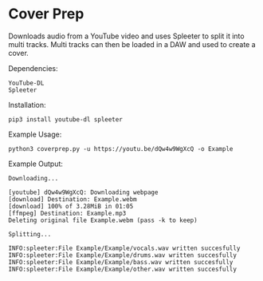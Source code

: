 # Cover Prep

Downloads audio from a YouTube video and uses Spleeter to split it into multi tracks.
Multi tracks can then be loaded in a DAW and used to create a cover.

Dependencies:
```
YouTube-DL
Spleeter
```

Installation:
```
pip3 install youtube-dl spleeter
```

Example Usage:
```
python3 coverprep.py -u https://youtu.be/dQw4w9WgXcQ -o Example
```

Example Output:
```
Downloading...

[youtube] dQw4w9WgXcQ: Downloading webpage
[download] Destination: Example.webm
[download] 100% of 3.28MiB in 01:05
[ffmpeg] Destination: Example.mp3
Deleting original file Example.webm (pass -k to keep)

Splitting...

INFO:spleeter:File Example/Example/vocals.wav written succesfully
INFO:spleeter:File Example/Example/drums.wav written succesfully
INFO:spleeter:File Example/Example/bass.wav written succesfully
INFO:spleeter:File Example/Example/other.wav written succesfully
```
